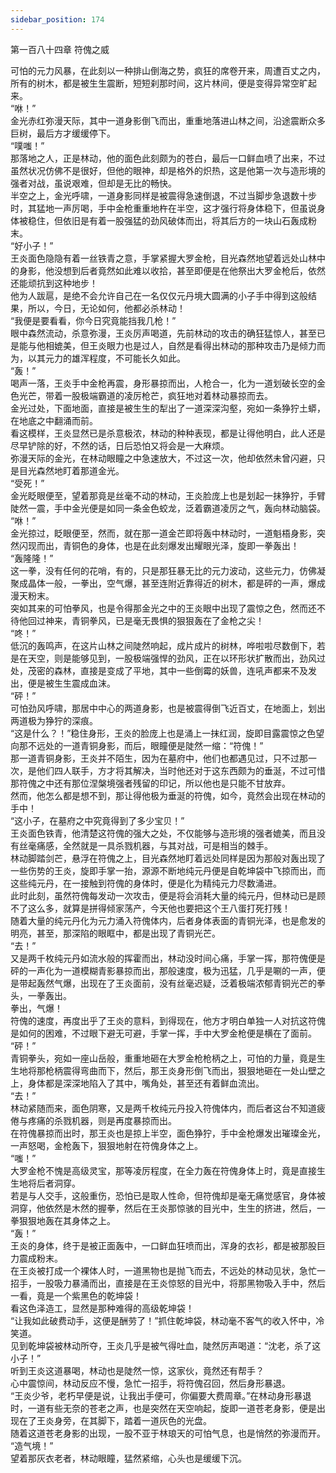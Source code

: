 ```yaml
---
sidebar_position: 174
---
```

 第一百八十四章 符傀之威


可怕的元力风暴，在此刻以一种排山倒海之势，疯狂的席卷开来，周遭百丈之内，所有的树木，都是被生生震断，短短刹那时间，这片林间，便是变得异常空旷起来。  
“咻！”  
金光赤红弥漫天际，其中一道身影倒飞而出，重重地落进山林之间，沿途震断众多巨树，最后方才缓缓停下。  
“噗嗤！”  
那落地之人，正是林动，他的面色此刻颇为的苍白，最后一口鲜血喷了出来，不过虽然状况仿佛不是很好，但他的眼神，却是格外的炽热，这是他第一次与造形境的强者对战，虽说艰难，但却是无比的畅快。  
半空之上，金光呼啸，一道身影同样是被震得急速倒退，不过当脚步急退数十步时，其猛地一声厉喝，手中金枪重重地杵在半空，这才强行将身体稳下，但虽说身体被稳住，但依旧是有着一股强猛的劲风破体而出，将其后方的一块山石轰成粉末。  
“好小子！”  
王炎面色隐隐有着一丝铁青之意，手掌紧握大罗金枪，目光森然地望着远处山林中的身影，他没想到后者竟然如此难以收拾，甚至即便是在他祭出大罗金枪后，依然还能顽抗到这种地步！  
他为人跋扈，是绝不会允许自己在一名仅仅元丹境大圆满的小子手中得到这般结果，所以，今日，无论如何，他都必杀林动！  
“我便是要看看，你今日究竟能挡我几枪！”  
眼中森然流动，杀意弥漫，王炎厉声喝道，先前林动的攻击的确狂猛惊人，甚至已是能与他相媲美，但王炎眼力也是过人，自然是看得出林动的那种攻击乃是倾力而为，以其元力的雄浑程度，不可能长久如此。  
“轰！”  
喝声一落，王炎手中金枪再震，身形暴掠而出，人枪合一，化为一道划破长空的金色光芒，带着一股极端霸道的凌厉枪芒，疯狂地对着林动暴掠而去。  
金光过处，下面地面，直接是被生生的犁出了一道深深沟壑，宛如一条狰狞土蟒，在地底之中翻涌而前。  
看这模样，王炎显然已是杀意极浓，林动的种种表现，都是让得他明白，此人还是尽早铲除的好，不然的话，日后恐怕又将会是一大麻烦。  
弥漫天际的金光，在林动眼瞳之中急速放大，不过这一次，他却依然未曾闪避，只是目光森然地盯着那道金光。  
“受死！”  
金光眨眼便至，望着那竟是丝毫不动的林动，王炎脸庞上也是划起一抹狰狞，手臂陡然一震，手中金光便是如同一条金色蛟龙，泛着霸道凌厉之气，轰向林动脑袋。  
“咻！”  
金光掠过，眨眼便至，然而，就在那一道金芒即将轰中林动时，一道魁梧身影，突然闪现而出，青铜色的身体，也是在此刻爆发出耀眼光泽，旋即一拳轰出！  
“轰隆隆！”  
这一拳，没有任何的花哨，有的，只是那狂暴无比的元力波动，这些元力，仿佛凝聚成晶体一般，一拳出，空气爆，甚至连附近靠得近的树木，都是砰的一声，爆成漫天粉末。  
突如其来的可怕拳风，也是令得那金光之中的王炎眼中出现了震惊之色，然而还不待他回过神来，青铜拳风，已是毫无畏惧的狠狠轰在了金枪之尖！  
“咚！”  
低沉的轰鸣声，在这片山林之间陡然响起，成片成片的树林，哗啦啦尽数倒下，若是在天空，则是能够见到，一股极端强悍的劲风，正在以环形状扩散而出，劲风过处，茂密的森林，直接是变成了平地，其中一些倒霉的妖兽，连吼声都来不及发出，便是被生生震成血沫。  
“砰！”  
可怕劲风呼啸，那居中中心的两道身影，也是被震得倒飞近百丈，在地面上，划出两道极为狰狞的深痕。  
“这是什么？！”稳住身形，王炎的脸庞上也是涌上一抹红润，旋即目露震惊之色望向那不远处的一道青铜身影，而后，眼瞳便是陡然一缩：“符傀！”  
那一道青铜身影，王炎并不陌生，因为在墓府中，他们也都遇见过，只不过那一次，是他们四人联手，方才将其解决，当时他还对于这东西颇为的垂涎，不过可惜那符傀之中还有那位涅槃境强者残留的印记，所以他也是只能不甘放弃。  
然而，他怎么都是想不到，那让得他极为垂涎的符傀，如今，竟然会出现在林动的手中！  
“这小子，在墓府之中究竟得到了多少宝贝！”  
王炎面色铁青，他清楚这符傀的强大之处，不仅能够与造形境的强者媲美，而且没有丝毫痛感，全然就是一具杀戮机器，与其对战，可是相当的棘手。  
林动脚踏剑芒，悬浮在符傀之上，目光森然地盯着远处同样是因为那般对轰出现了一些伤势的王炎，旋即手掌一抬，源源不断地纯元丹便是自乾坤袋中飞掠而出，而这些纯元丹，在一接触到符傀的身体时，便是化为精纯元力尽数涌进。  
此时此刻，虽然符傀每发动一次攻击，便是将会消耗大量的纯元丹，但林动已是顾不了这么多，就算是拼得倾家荡产，今天他也要把这个王八蛋打死打残！  
随着大量的纯元丹化为元力涌入符傀体内，后者身体表面的青铜光泽，也是愈发的明亮，甚至，那深陷的眼眶中，都是出现了青铜光芒。  
“去！”  
又是两千枚纯元丹如流水般的挥霍而出，林动没时间心痛，手掌一挥，那符傀便是砰的一声化为一道模糊青影暴掠而出，那般速度，极为迅猛，几乎是唰的一声，便是带起轰然气爆，出现在了王炎面前，没有丝毫迟疑，泛着极端浓郁青铜光芒的拳头，一拳轰出。  
拳出，气爆！  
符傀的速度，再度出乎了王炎的意料，到得现在，他方才明白单独一人对抗这符傀是如何的困难，不过眼下避无可避，手掌一挥，手中大罗金枪便是横在了面前。  
“砰！”  
青铜拳头，宛如一座山岳般，重重地砸在大罗金枪枪柄之上，可怕的力量，竟是生生地将那枪柄震得弯曲而下，然后，那王炎身形倒飞而出，狠狠地砸在一处山壁之上，身体都是深深地陷入了其中，嘴角处，甚至还有着鲜血流出。  
“去！”  
林动紧随而来，面色阴寒，又是两千枚纯元丹投入符傀体内，而后者这台不知道疲倦与疼痛的杀戮机器，则是再度暴掠而出。  
在符傀暴掠而出时，那王炎也是掠上半空，面色狰狞，手中金枪爆发出璀璨金光，一声怒喝，金枪轰下，狠狠地射在符傀身体之上。  
“嗤！”  
大罗金枪不愧是高级灵宝，那等凌厉程度，在全力轰在符傀身体上时，竟是直接生生地将后者洞穿。  
若是与人交手，这般重伤，恐怕已是取人性命，但符傀却是毫无痛觉感官，身体被洞穿，他依然是木然的握拳，然后在王炎那惊骇的目光中，生生的挤进，然后，一拳狠狠地轰在其身体之上。  
“轰！”  
王炎的身体，终于是被正面轰中，一口鲜血狂喷而出，浑身的衣衫，都是被那股巨力震成粉末。  
在王炎被打成一个裸体人时，一道黑物也是抛飞而去，不远处的林动见状，急忙一招手，一股吸力暴涌而出，直接是在王炎惊怒的目光中，将那黑物吸入手中，然后一看，竟是一个紫黑色的乾坤袋！  
看这色泽造工，显然是那种难得的高级乾坤袋！  
“让我如此破费动手，这便是酬劳了！”抓住乾坤袋，林动毫不客气的收入怀中，冷笑道。  
见到乾坤袋被林动所夺，王炎几乎是被气得吐血，陡然厉声喝道：“沈老，杀了这小子！”  
听到王炎这道暴喝，林动也是陡然一惊，这家伙，竟然还有帮手？  
心中震惊间，林动反应不慢，急忙一招手，将符傀召回，然后身形暴退。  
“王炎少爷，老朽早便是说，让我出手便可，你偏要大费周章。”在林动身形暴退时，一道有些无奈的苍老之声，也是突然在天空响起，旋即一道苍老身影，便是出现在了王炎身旁，在其脚下，踏着一道灰色的光盘。  
随着这道苍老身影的出现，一股不亚于林琅天的可怕气息，也是悄然的弥漫而开。  
“造气境！”  
望着那灰衣老者，林动眼瞳，猛然紧缩，心头也是缓缓下沉。  
  
  
